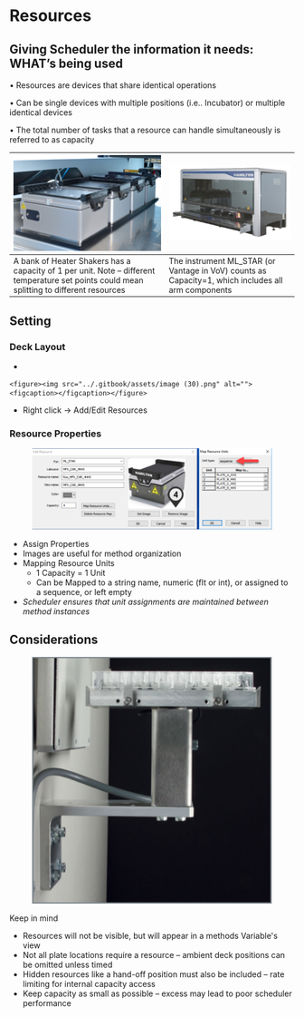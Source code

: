 # Resources

## Giving Scheduler the information it needs: WHAT’s being used

•       Resources are devices that share identical operations

•       Can be single devices with multiple positions (i.e.. Incubator) or multiple identical devices

•        The total number of tasks that a resource can handle simultaneously is referred to as capacity

&#x20;

| <img src="../.gitbook/assets/image (27).png" alt="" data-size="original">                                                                  | <img src="../.gitbook/assets/image (28).png" alt="" data-size="original">                           |
| ------------------------------------------------------------------------------------------------------------------------------------------ | --------------------------------------------------------------------------------------------------- |
| A bank of Heater Shakers has a capacity of 1 per unit. Note – different temperature set points could mean splitting to different resources | The instrument ML\_STAR (or Vantage in VoV) counts as Capacity=1, which includes all arm components |



## Setting

### Deck Layout

*

    <figure><img src="../.gitbook/assets/image (30).png" alt=""><figcaption></figcaption></figure>
* Right click -> Add/Edit Resources

### Resource Properties

<figure><img src="../.gitbook/assets/image (31).png" alt=""><figcaption></figcaption></figure>

* Assign Properties
* Images are useful for method organization
* Mapping Resource Units
  * 1 Capacity = 1 Unit
  * Can be Mapped to a string name, numeric (flt or int), or assigned to a sequence, or left empty
* _Scheduler ensures that unit assignments are maintained between method instances_

&#x20;

## &#x20;Considerations

<figure><img src="../.gitbook/assets/image (33).png" alt=""><figcaption></figcaption></figure>

Keep in mind

* Resources will not be visible, but will appear in a methods Variable's view
* Not all plate locations require a resource – ambient deck positions can be omitted unless timed
* Hidden resources like a hand-off position must also be included – rate limiting for internal capacity access
* Keep capacity as small as possible – excess may lead to poor scheduler performance

&#x20;
